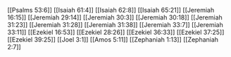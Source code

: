 [[Psalms 53:6]]
[[Isaiah 61:4]]
[[Isaiah 62:8]]
[[Isaiah 65:21]]
[[Jeremiah 16:15]]
[[Jeremiah 29:14]]
[[Jeremiah 30:3]]
[[Jeremiah 30:18]]
[[Jeremiah 31:23]]
[[Jeremiah 31:28]]
[[Jeremiah 31:38]]
[[Jeremiah 33:7]]
[[Jeremiah 33:11]]
[[Ezekiel 16:53]]
[[Ezekiel 28:26]]
[[Ezekiel 36:33]]
[[Ezekiel 37:25]]
[[Ezekiel 39:25]]
[[Joel 3:1]]
[[Amos 5:11]]
[[Zephaniah 1:13]]
[[Zephaniah 2:7]]
